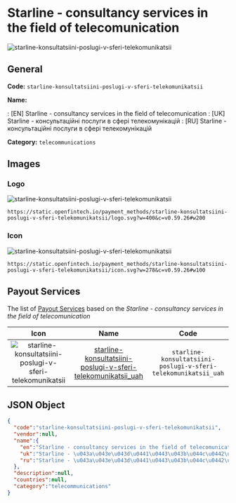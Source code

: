 
# Starline - consultancy services in the field of telecomunication 
![starline-konsultatsiini-poslugi-v-sferi-telekomunikatsii](https://static.openfintech.io/payment_methods/starline-konsultatsiini-poslugi-v-sferi-telekomunikatsii/logo.svg?w=400&c=v0.59.26#w200)  

## General 
**Code:** `starline-konsultatsiini-poslugi-v-sferi-telekomunikatsii` 
 
**Name:** 
 
:	[EN] Starline - consultancy services in the field of telecomunication 
:	[UK] Starline - консультаційні послуги в сфері телекомунікацій 
:	[RU] Starline - консультаційні послуги в сфері телекомунікацій 
 
**Category:** `telecommunications` 
 

## Images 

### Logo 
![starline-konsultatsiini-poslugi-v-sferi-telekomunikatsii](https://static.openfintech.io/payment_methods/starline-konsultatsiini-poslugi-v-sferi-telekomunikatsii/logo.svg?w=400&c=v0.59.26#w200)  

```
https://static.openfintech.io/payment_methods/starline-konsultatsiini-poslugi-v-sferi-telekomunikatsii/logo.svg?w=400&c=v0.59.26#w200
```  

### Icon 
![starline-konsultatsiini-poslugi-v-sferi-telekomunikatsii](https://static.openfintech.io/payment_methods/starline-konsultatsiini-poslugi-v-sferi-telekomunikatsii/icon.svg?w=278&c=v0.59.26#w100)  

```
https://static.openfintech.io/payment_methods/starline-konsultatsiini-poslugi-v-sferi-telekomunikatsii/icon.svg?w=278&c=v0.59.26#w100
```  

## Payout Services 
 
The list of [Payout Services](/payout-services/) based on the _Starline - consultancy services in the field of telecomunication_ 

|Icon|Name|Code| 
|:---:|:---:|:---:| 
|![starline-konsultatsiini-poslugi-v-sferi-telekomunikatsii](https://static.openfintech.io/payout_methods/starline-konsultatsiini-poslugi-v-sferi-telekomunikatsii/icon.svg?w=278&c=v0.59.26#w40) |[starline-konsultatsiini-poslugi-v-sferi-telekomunikatsii_uah](/payout-services/starline-konsultatsiini-poslugi-v-sferi-telekomunikatsii_uah/)|`starline-konsultatsiini-poslugi-v-sferi-telekomunikatsii_uah`| 
 

## JSON Object 

```json
{
  "code":"starline-konsultatsiini-poslugi-v-sferi-telekomunikatsii",
  "vendor":null,
  "name":{
    "en":"Starline - consultancy services in the field of telecomunication",
    "uk":"Starline - \u043a\u043e\u043d\u0441\u0443\u043b\u044c\u0442\u0430\u0446\u0456\u0439\u043d\u0456 \u043f\u043e\u0441\u043b\u0443\u0433\u0438 \u0432 \u0441\u0444\u0435\u0440\u0456 \u0442\u0435\u043b\u0435\u043a\u043e\u043c\u0443\u043d\u0456\u043a\u0430\u0446\u0456\u0439",
    "ru":"Starline - \u043a\u043e\u043d\u0441\u0443\u043b\u044c\u0442\u0430\u0446\u0456\u0439\u043d\u0456 \u043f\u043e\u0441\u043b\u0443\u0433\u0438 \u0432 \u0441\u0444\u0435\u0440\u0456 \u0442\u0435\u043b\u0435\u043a\u043e\u043c\u0443\u043d\u0456\u043a\u0430\u0446\u0456\u0439"
  },
  "description":null,
  "countries":null,
  "category":"telecommunications"
}
```  
